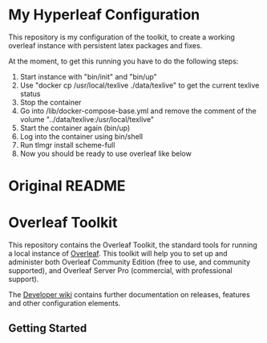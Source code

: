 # My Hyperleaf Configuration

This repository is my configuration of the toolkit, to create a working overleaf instance with persistent latex packages and fixes.

At the moment, to get this running you have to do the following steps:

1. Start instance with "bin/init" and "bin/up"
2. Use "docker cp /usr/local/texlive ./data/texlive" to get the current texlive status
3. Stop the container
4. Go into /lib/docker-compose-base.yml and remove the comment of the volume "../data/texlive:/usr/local/texlive"
5. Start the container again (bin/up)
6. Log into the container using bin/shell
7. Run tlmgr install scheme-full
8. Now you should be ready to use overleaf like below


# Original README

# Overleaf Toolkit

This repository contains the Overleaf Toolkit, the standard tools for running a local
instance of [Overleaf](https://overleaf.com). This toolkit will help you to set up and administer both Overleaf Community Edition (free to use, and community supported), and Overleaf Server Pro (commercial, with professional support).

The [Developer wiki](https://github.com/overleaf/overleaf/wiki) contains further documentation on releases, features and other configuration elements.


## Getting Started

Clone this repository locally:

``` sh
git clone https://github.com/overleaf/toolkit.git ./overleaf-toolkit
```

Then follow the [Quick Start Guide](./doc/quick-start-guide.md).


## Documentation

See [Documentation Index](./doc/README.md)


## Contributing

See the [CONTRIBUTING](https://github.com/overleaf/overleaf/blob/main/CONTRIBUTING.md) file.


## Getting Help

Users of the free Community Edition should [open an issue on github](https://github.com/overleaf/toolkit/issues). 

Users of Server Pro should contact `support@overleaf.com` for assistance.

In both cases, it is a good idea to include the output of the `bin/doctor` script in your message.

